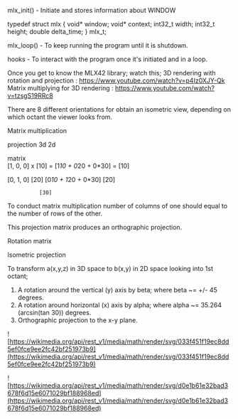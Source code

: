 mlx_init() - Initiate and stores information about WINDOW

typedef struct mlx
{
	void*		window;
	void*		context;
	int32_t		width;
	int32_t		height;
	double		delta_time;
}	mlx_t;

mlx_loop() - To keep running the program until it is shutdown.

hooks - To interact with the program once it's initiated and in a loop. 

Once you get to know the MLX42 library; watch this;
3D rendering with rotation and projection : https://www.youtube.com/watch?v=p4Iz0XJY-Qk
Matrix multiplying for 3D rendering : https://www.youtube.com/watch?v=tzsgS19RRc8

There are 8 different orientations for obtain an isometric view, depending on which octant the viewer looks from.

Matrix multiplication

projection    3d                                2d

matrix         
[1, 0, 0]  x  [10]  =  [1*10 + 0*20 + 0*30] = [10] 

[0, 1, 0]     [20]     [0*10 + 1*20 + 0*30]   [20]

              [30]

To conduct matrix multiplication number of columns of one should equal to the number of rows of the other.

This projection matrix produces an orthographic projection.

Rotation matrix



Isometric projection

To transform a(x,y,z) in 3D space to b(x,y) in 2D space looking into 1st octant;

1. A rotation around the vertical (y) axis by beta; where beta ~= +/- 45 degrees.
2. A rotation around horizontal (x) axis by alpha; where alpha ~= 35.264 (arcsin(tan 30)) degrees.
3. Orthographic projection to the x-y plane.

![https://wikimedia.org/api/rest_v1/media/math/render/svg/033f451f19ec8dd5ef0fce9ee2fc42bf251973b9](https://wikimedia.org/api/rest_v1/media/math/render/svg/033f451f19ec8dd5ef0fce9ee2fc42bf251973b9)

![https://wikimedia.org/api/rest_v1/media/math/render/svg/d0e1b61e32bad3678f6d15e6071029bf188968ed](https://wikimedia.org/api/rest_v1/media/math/render/svg/d0e1b61e32bad3678f6d15e6071029bf188968ed)


